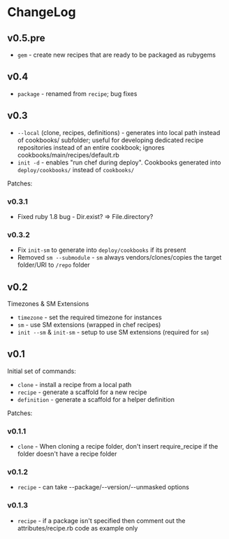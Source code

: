 # ChangeLog

## v0.5.pre

* `gem` - create new recipes that are ready to be packaged as rubygems

## v0.4

* `package` - renamed from `recipe`; bug fixes

## v0.3

* `--local` (clone, recipes, definitions) - generates into local path instead of cookbooks/ subfolder; useful for developing dedicated recipe repositories instead of an entire cookbook; ignores cookbooks/main/recipes/default.rb
* `init -d` - enables "run chef during deploy". Cookbooks generated into `deploy/cookbooks/` instead of `cookbooks/`

Patches:

### v0.3.1

* Fixed ruby 1.8 bug - Dir.exist? => File.directory?

### v0.3.2

* Fix `init-sm` to generate into `deploy/cookbooks` if its present
* Removed `sm --submodule` - `sm` always vendors/clones/copies the target folder/URI to `/repo` folder

## v0.2

Timezones & SM Extensions

* `timezone` - set the required timezone for instances
* `sm` - use SM extensions (wrapped in chef recipes)
* `init --sm` & `init-sm` - setup to use SM extensions (required for `sm`)

## v0.1

Initial set of commands:

* `clone` - install a recipe from a local path
* `recipe` - generate a scaffold for a new recipe
* `definition` - generate a scaffold for a helper definition

Patches:

### v0.1.1

* `clone` - When cloning a recipe folder, don't insert require_recipe if the folder doesn't have a recipe folder

### v0.1.2

* `recipe` - can take --package/--version/--unmasked options

### v0.1.3

* `recipe` - if a package isn't specified then comment out the attributes/recipe.rb code as example only
